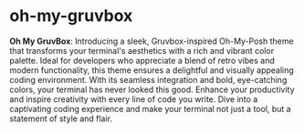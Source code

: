 # oh-my-gruvbox
**Oh My GruvBox**: Introducing a sleek, Gruvbox-inspired Oh-My-Posh theme that transforms your terminal's aesthetics with a rich and vibrant color palette. Ideal for developers who appreciate a blend of retro vibes and modern functionality, this theme ensures a delightful and visually appealing coding environment. With its seamless integration and bold, eye-catching colors, your terminal has never looked this good. Enhance your productivity and inspire creativity with every line of code you write. Dive into a captivating coding experience and make your terminal not just a tool, but a statement of style and flair.

